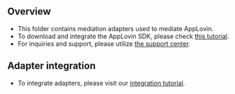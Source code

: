 ## Overview
* This folder contains mediation adapters used to mediate AppLovin.
* To download and integrate the AppLovin SDK, please check [this tutorial](https://dash.applovin.com/docs/integration#mopubIntegration).
* For inquiries and support, please utilize [the support center](https://support-developer.applovin.com/hc/en-us).

## Adapter integration
* To integrate adapters, please visit our [integration tutorial](https://developers.mopub.com/docs/android/integrating-networks/).
